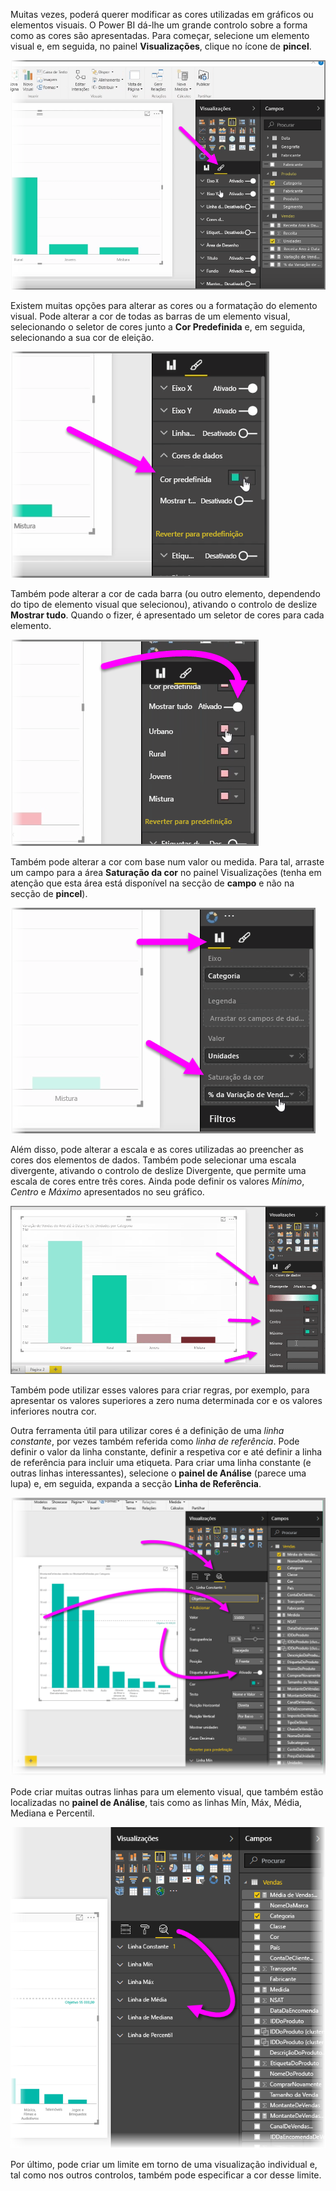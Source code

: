 Muitas vezes, poderá querer modificar as cores utilizadas em gráficos ou elementos visuais. O Power BI dá-lhe um grande controlo sobre a forma como as cores são apresentadas. Para começar, selecione um elemento visual e, em seguida, no painel **Visualizações**, clique no ícone de **pincel**.

![](media/3-9a-modifying-colors/3-9a_1.png)

Existem muitas opções para alterar as cores ou a formatação do elemento visual. Pode alterar a cor de todas as barras de um elemento visual, selecionando o seletor de cores junto a **Cor Predefinida** e, em seguida, selecionando a sua cor de eleição.

![](media/3-9a-modifying-colors/3-9a_2.png)

Também pode alterar a cor de cada barra (ou outro elemento, dependendo do tipo de elemento visual que selecionou), ativando o controlo de deslize **Mostrar tudo**. Quando o fizer, é apresentado um seletor de cores para cada elemento.

![](media/3-9a-modifying-colors/3-9a_3.png)

Também pode alterar a cor com base num valor ou medida. Para tal, arraste um campo para a área **Saturação da cor** no painel Visualizações (tenha em atenção que esta área está disponível na secção de **campo** e não na secção de **pincel**).

![](media/3-9a-modifying-colors/3-9a_4.png)

Além disso, pode alterar a escala e as cores utilizadas ao preencher as cores dos elementos de dados. Também pode selecionar uma escala divergente, ativando o controlo de deslize Divergente, que permite uma escala de cores entre três cores. Ainda pode definir os valores *Mínimo*, *Centro* e *Máximo* apresentados no seu gráfico.

![](media/3-9a-modifying-colors/3-9a_5.png)

Também pode utilizar esses valores para criar regras, por exemplo, para apresentar os valores superiores a zero numa determinada cor e os valores inferiores noutra cor.

Outra ferramenta útil para utilizar cores é a definição de uma *linha constante*, por vezes também referida como *linha de referência*. Pode definir o valor da linha constante, definir a respetiva cor e até definir a linha de referência para incluir uma etiqueta. Para criar uma linha constante (e outras linhas interessantes), selecione o **painel de Análise** (parece uma lupa) e, em seguida, expanda a secção **Linha de Referência**.

![](media/3-9a-modifying-colors/3-9a_6.png)

Pode criar muitas outras linhas para um elemento visual, que também estão localizadas no **painel de Análise**, tais como as linhas Mín, Máx, Média, Mediana e Percentil.

![](media/3-9a-modifying-colors/3-9a_7.png)

Por último, pode criar um limite em torno de uma visualização individual e, tal como nos outros controlos, também pode especificar a cor desse limite.

